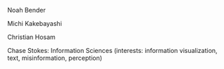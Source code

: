 Noah Bender

Michi Kakebayashi

Christian Hosam

Chase Stokes: Information Sciences (interests: information visualization, text, misinformation, perception)
